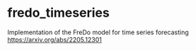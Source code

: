 # fredo_timeseries
Implementation of the FreDo model for time series forecasting
https://arxiv.org/abs/2205.12301
